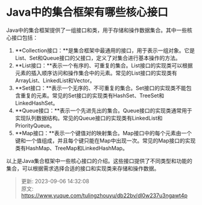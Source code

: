 # Java中的集合框架有哪些核心接口

Java中的集合框架提供了一组接口和类，用于存储和操作数据集合。其中一些核心接口包括：

1. **Collection接口：**是集合框架中最通用的接口，用于表示一组对象。它是List、Set和Queue接口的父接口，定义了对集合进行基本操作的方法。
2. **List接口：**表示一个有序的、可重复的集合。List接口的实现类可以根据元素的插入顺序访问和操作集合中的元素。常见的List接口的实现类有ArrayList、LinkedList和Vector。
3. **Set接口：**表示一个无序的、不可重复的集合。Set接口的实现类不能包含重复的元素。常见的Set接口的实现类有HashSet、TreeSet和LinkedHashSet。
4. **Queue接口：**表示一个先进先出的集合。Queue接口的实现类通常用于实现队列数据结构。常见的Queue接口的实现类有LinkedList和PriorityQueue。
5. **Map接口：**表示一个键值对的映射集合。Map接口中的每个元素由一个键和一个值组成，并且每个键只能在Map中出现一次。常见的Map接口的实现类有HashMap、TreeMap和LinkedHashMap。

以上是Java集合框架中一些核心接口的介绍。这些接口提供了不同类型和功能的集合，可以根据需求选择合适的接口和实现类来存储和操作数据。



> 更新: 2023-09-06 14:32:08  
> 原文: <https://www.yuque.com/tulingzhouyu/db22bv/dl0w237u3ngawt4p>